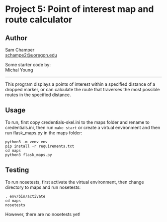 # Project 5: Point of interest map and route calculator

## Author
Sam Champer  
schampe2@uoregon.edu  

Some starter code by:  
Michal Young

********

This program displays a points of interest within a specified distance of a dropped marker, or can calculate the route that traverses the most possible routes in the specified distance.

## Usage  

To run, first copy credentials-skel.ini to the maps folder and rename to credentials.ini, then run ```make start``` or create a virtual environment and then run flask_maps.py in the maps folder:
```
python3 -m venv env
pip install -r requirements.txt
cd maps
python3 flask_maps.py
```

## Testing

To run nosetests, first activate the virtual environment, then change directory to maps and run nosetests:

```
. env/bin/activate
cd maps
nosetests
```

However, there are no nosetests yet!
